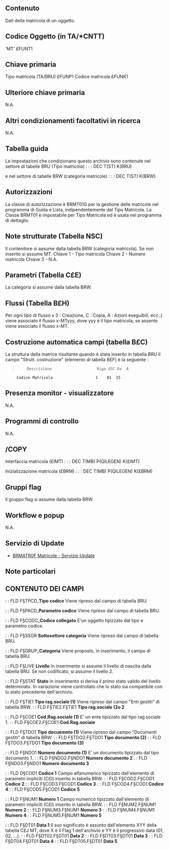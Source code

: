 ## Contenuto
Dati della matricola di un oggetto.

## Codice Oggetto (in TA/\*CNTT)
'MT'                          £FUNT1

## Chiave primaria
Tipo matricola      (TA/BRU)  £FUNP1
Codice matricola              £FUNK1

## Ulteriore chiave primaria
N.A.

## Altri condizionamenti facoltativi in ricerca
N.A.

## Tabella guida
Le impostazioni che condizionano questo archivio sono contenute nel settore di tabelle BRU (Tipo matricola) : 
 :  : DEC T(ST) K(BRU)

e nel settore di tabelle BRW (categoria matricole) : 
 :  : DEC T(ST) K(BRW)

## Autorizzazioni
La classe di autorizzazione è BRMT01G per la gestione delle matricole nel programma di Guida e Lista, indipendentemente dal Tipo Matricola.
La Classe BRMT01 è impostabile per Tipo Matricola ed è usata nel programma di dettaglio

## Note strutturate (Tabella NSC)
Il contenitore si aasume dalla tabella BRW (categoria matricola). Se non inserito si assume MT.
Chiave 1 - Tipo matricola
Chiave 2 - Numero matricola
Chiave 3 - N.A.

## Parametri (Tabella C£E)
La categoria si assume dalla tabella BRW.

## Flussi (Tabella B£H)
Per ogni tipo di flusso x (I : Creazione, C : Copia, A : Azioni eseguibili, ecc..) viene associato il flusso x-MTyyy, dove yyy è il tipo matricola; se assente viene associato il flusso x-MT.

## Costruzione automatica campi (tabella B£C)
 La struttura della matrice risultante quando è stata inserito in tabella BRU il campo "Strutt. costruzione" (elemento di tabella B£F)  è la seguente : 
>         Descrizione                    Riga £SC Da  A
         Codice Matricola                   1    01  15


## Presenza monitor - visualizzatore
N.A.

## Programmi di controllo
N.A.

## /COPY
Interfaccia matricola (£IMT) : 
 :  : DEC T(MB) P(QILEGEN) K(£IMT)

Inizializzazione matricola (£BRM) : 
 :  : DEC T(MB) P(QILEGEN) K(£BRM)

## Gruppi flag
Il gruppo flag si assume dalla tabella BRW.

## Workflow e popup
N.A.

## Servizio di Update
- [BRMATR0F Matricole - Servizio Update](Sorgenti/OJ/PGM/BRMATR0F)

## Note particolari

## CONTENUTO DEI CAMPI
 :  : FLD F§TPCD_**Tipo codice**
Viene ripreso dal campo di tabella BRU.

 :  : FLD F§PACD_**Parametro codice**
Viene ripreso dal campo di tabella BRU.

 :  : FLD F§CODC_**Codice collegato**
E'un oggetto tipizzato dal tipo e parametro codice.

 :  : FLD F§SSGR **Sottosettore categoria**
Viene ripreso dal campo di tabella BRU.

 :  : FLD F§GRUP_**Categoria**
Viene proposto, in inserimento, il campo di tabella BRU.

 :  : FLD F§LIVE **Livello**
In inserimento si assume il livello di nascita dalla tabella BRU.
Se non codificato, si assume il livello 2.

 :  : FLD F§STAT **Stato**
In inserimento si deriva il primo stato valido del livello determinato.
In variazione viene controllato che lo stato sia compatibile con lo stato precedente dell'archivio.

 :  : FLD F§TIE1 **Tipo rag.sociale (1)**
Viene ripreso dal campo "Enti gestiti" di tabella BRW.
 :  : FLD F§TIE2.F§TIE1 **Tipo rag.sociale (2o 2**

 :  : FLD F§COE1 **Cod.Rag.sociale (1)**
E' un ente tipizzato dal tipo rag.sociale 1.
 :  : FLD F§COE2.F§COE1 **Cod.Rag.sociaie**

 :  : FLD F§TDO1 **Tipo docuemnto (1)**
Viene ripreso dal campo "Documenti gestiti" di tabella BRW.
 :  : FLD F§TDO2.F§TDO1 **Tipo documento (2)**
 :  : FLD F§TDO3.F§TDO1 **Tipo documento (3)**

 :  : FLD F§NDO1 **Numero documento (1)**
E' un documento tipizzato dal tipo documento 1.
 :  : FLD F§NDO2.F§NDO1 **Numero documento 2**
 :  : FLD F§NDO3.F§NDO1 **Numero documento 3**

 :  : FLD D§COD1 **Codice 1**
Campo alfanumerico tipizzato dall'elemento di parametri impliciti (C£I) inserito in tabella BRW.
 :  : FLD F§COD2.F§COD1 **Codice 2**
 :  : FLD F§COD3.F§COD1 **Codice 3**
 :  : FLD F§COD4.F§COD1 **Codice 4**
 :  : FLD F§COD5.F§COD1 **Codice 5**

 :  : FLD F§NUM1 **Numero 1**
Campo numerico tipizzato dall'elemento di parametri impliciti (C£I) inserito in tabella BRW.
 :  : FLD F§NUM2.F§NUM1 **Numero 2**
 :  : FLD F§NUM3.F§NUM1 **Numero 3**
 :  : FLD F§NUM4.F§NUM1 **Numero 4**
 :  : FLD F§NUM5.F§NUM1 **Numero 5**

 :  : FLD F§DT01 **Data 1**
Il suo significato è assunto dall'elemento XYY della tabella C£J MT, dove X è il Flag 1 dell'archivio e YY è il progressivo data (01, 02, ...).
 :  : FLD F§DT02.F§DT01 **Data 2**
 :  : FLD F§DT03.F§DT01 **Data 3**
 :  : FLD F§DT04.F§DT01 **Data 4**
 :  : FLD F§DT05.F§DT01 **Data 5**
